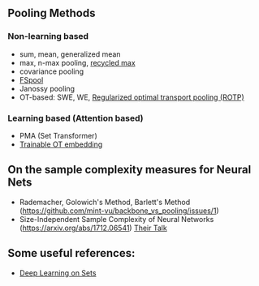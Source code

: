 ## Pooling Methods
### Non-learning based
* sum, mean, generalized mean
* max, n-max pooling, [recycled max](https://openaccess.thecvf.com/content/CVPR2022/html/Chen_Why_Discard_if_You_Can_Recycle_A_Recycling_Max_Pooling_CVPR_2022_paper.html)
* covariance pooling
* [FSpool](https://github.com/Cyanogenoid/fspool)
* Janossy pooling
* OT-based: SWE, WE, [Regularized optimal transport pooling (ROTP)](https://arxiv.org/pdf/2212.06339.pdf)
### Learning based (Attention based)
* PMA (Set Transformer)
* [Trainable OT embedding](https://openreview.net/forum?id=ZK6vTvb84s)
## On the sample complexity measures for Neural Nets
* Rademacher, Golowich's Method, Barlett's Method  (https://github.com/mint-vu/backbone_vs_pooling/issues/1)
* Size-Independent Sample Complexity of Neural Networks (https://arxiv.org/abs/1712.06541) [Their Talk](https://www.youtube.com/watch?v=3nhavy2sUEA)
## Some useful references: 

* [Deep Learning on Sets](https://fabianfuchsml.github.io/learningonsets/#fn:limitations_result)

